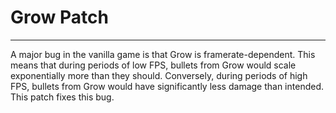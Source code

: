 # Grow Patch
------------

A major bug in the vanilla game is that Grow is framerate-dependent. This means that during periods of low FPS, bullets from Grow would scale exponentially more than they should. Conversely, during periods of high FPS, bullets from Grow would have significantly less damage than intended. This patch fixes this bug.
